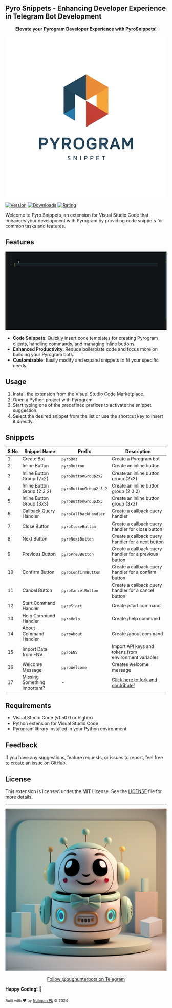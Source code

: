 ## Pyro Snippets - Enhancing Developer Experience in Telegram Bot Development

<p align="center">
  <strong>Elevate your Pyrogram Developer Experience with PyroSnippets!</strong>
</p>

<p align="center">
  <img src="./images/logo2.png" alt="logo" max-height="450px" max-width="450px">
</p>


[![Version](https://img.shields.io/visual-studio-marketplace/v/nuhmanpk.pyrosnippets.svg)](https://marketplace.visualstudio.com/items?itemName=nuhmanpk.pyrosnippets)
[![Downloads](https://img.shields.io/visual-studio-marketplace/d/nuhmanpk.pyrosnippets.svg)](https://marketplace.visualstudio.com/items?itemName=nuhmanpk.pyrosnippets)
[![Rating](https://img.shields.io/visual-studio-marketplace/stars/nuhmanpk.pyrosnippets.svg)](https://marketplace.visualstudio.com/items?itemName=nuhmanpk.pyrosnippets)

Welcome to Pyro Snippets, an extension for Visual Studio Code that enhances your development with Pyrogram by providing code snippets for common tasks and features.

## Features

<p align="center">
  <img src="./images/demo.gif" alt="demo-video">
</p>

- **Code Snippets**: Quickly insert code templates for creating Pyrogram clients, handling commands, and managing inline buttons.
- **Enhanced Productivity**: Reduce boilerplate code and focus more on building your Pyrogram bots.
- **Customizable**: Easily modify and expand snippets to fit your specific needs.

## Usage

1. Install the extension from the Visual Studio Code Marketplace.
2. Open a Python project with Pyrogram.
3. Start typing one of the predefined prefixes to activate the snippet suggestion.
4. Select the desired snippet from the list or use the shortcut key to insert it directly.


## Snippets

| S.No | Snippet Name                | Prefix             | Description                                             |
|---|--------------------------|--------------------|---------------------------------------------------------------|
| 1 | Create Bot                  | `pyroBot`          | Create a Pyrogram bot                                      |
| 2 | Inline Button               | `pyroButton`       | Create an inline button                                    |
| 3 | Inline Button Group (2x2)   | `pyroButtonGroup2x2` | Create an inline button group (2x2)                      |
| 4 | Inline Button Group (2 3 2) | `pyroButtonGroup2_3_2` | Create an inline button group (2 3 2)                  |
| 5 | Inline Button Group (3x3)   | `pyroButtonGroup3x3` | Create an inline button group (3x3)                      |
| 6 | Callback Query Handler      | `pyroCallbackHandler` | Create a callback query handler                         |
| 7 | Close Button                | `pyroCloseButton`  | Create a callback query handler for close button           |
| 8 | Next Button                 | `pyroNextButton`   | Create a callback query handler for a next button          |
| 9 | Previous Button             | `pyroPrevButton`   | Create a callback query handler for a previous button      |
| 10 | Confirm Button              | `pyroConfirmButton` | Create a callback query handler for a confirm button     |
| 11 | Cancel Button               | `pyroCancelButton` | Create a callback query handler for a cancel button       |
| 12 | Start Command Handler       | `pyroStart`        | Create /start command                                     |
| 13 | Help Command Handler        | `pyroHelp`         | Create /help command                                      |
| 14 | About Command Handler       | `pyroAbout`        | Create /about command                                     |
| 15 | Import Data from ENV        | `pyroENV`          | Import API keys and tokens from environment variables     |
| 16 | Welcome Message        | `pyroWelcome`          | Creates welcome message    |
| 17 | Missing Something important? | -                  | <a href="https://github.com/nuhmanpk/pyro-snippets/fork" target="_blank">Click here to fork and contribute!</a> |

## Requirements

- Visual Studio Code (v1.50.0 or higher)
- Python extension for Visual Studio Code
- Pyrogram library installed in your Python environment

## Feedback

If you have any suggestions, feature requests, or issues to report, feel free to [create an issue](https://github.com/nuhmanpk/pyro-snippets/issues) on GitHub.

## License

This extension is licensed under the MIT License. See the [LICENSE](./LICENSE) file for more details.

---

<p align="center">
  <a href="https://t.me/bughunterbots" target="_blank">
    <img src="./images/logo.jpeg" alt="logo" max-height="450px" max-width="450px">
  </a>
</p>

<p align="center">
  <a href="https://t.me/bughunterbots" target="_blank">Follow @bughunterbots on Telegram</a>
</p>



**Happy Coding!** 🚀

<sub>Built with ❤️ by <a href="https://github.com/nuhmanpk">Nuhman Pk</a> © 2024</sub>
